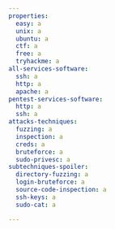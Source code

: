 ```yaml
---
properties:
  easy: a
  unix: a
  ubuntu: a
  ctf: a
  free: a
  tryhackme: a
all-services-software:
  ssh: a
  http: a
  apache: a
pentest-services-software:
  http: a
  ssh: a
attacks-techniques:
  fuzzing: a
  inspection: a
  creds: a
  bruteforce: a
  sudo-privesc: a
subtechniques-spoiler:
  directory-fuzzing: a
  login-bruteforce: a
  source-code-inspection: a
  ssh-keys: a
  sudo-cat: a

---
```

